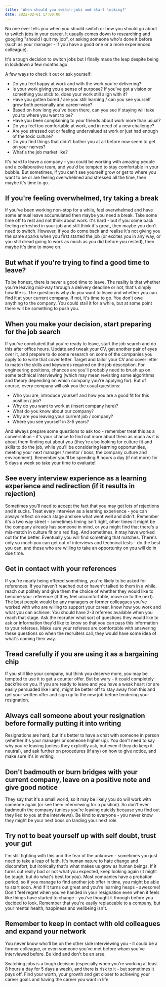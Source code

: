 ```yaml
---
title: 'When should you switch jobs and start looking?'
date: 2022-02-01 17:00:00
---
```


No one ever tells you when you should switch or how you should go about to switch jobs in your career. It usually comes down to researching and googling "should I quit my job", or asking someone who's done it before (such as your manager - if you have a good one or a more experienced colleague).

It's a tough decision to switch jobs but I finally made the leap despite being in lockdown a few months ago.

A few ways to check it out or ask yourself:

- Do you feel happy at work and with the work you're delivering?
- Is your work giving you a sense of purpose? If you've got a vision or something you stick to, does your work still align with it?
- Have you gotten bored / are you still learning / can you see yourself grow both personally and career-wise?
- Based on how long you've been there, can you see if staying will take you to where you want to be?
- Have you been complaining to your friends about work more than usual?
- Do you feel too comfortable at work, and in need of a new challenge?
- Are you stressed out or feeling undervalued at work or just had enough of the toxic culture?
- Do you find things that didn't bother you at all before now seem to get on your nerves?
- What's the job market like?

It's hard to leave a company - you could be working with amazing people and a collaborative team, and you'd be tempted to stay comfortable in your bubble. But sometimes, if you can't see yourself grow or get to where you want to be or are feeling overwhelmed and stressed all the time, then maybe it's time to go.

## If you're feeling overwhelmed, try taking a break

If you've been working non-stop for a while, feel overwhelmed and have some annual leave accumulated then maybe you need a break. Take some time off to rest and not think about work. It's hard - but if you come back feeling refreshed in your job and still think it's great, then maybe you don't need to switch.
However, if you do come back and realise it's not giving you the same sparks when you first started the job (or excites you in any way, or you still dread going to work as much as you did before you rested), then maybe it's time to move on.

## But what if you're trying to find a good time to leave?

To be honest, there is never a good time to leave. The reality is that whether you're leaving mid-way through a delivery deadline or not, that's simply how life is. The question is why do you want to leave and whether you can find it at your current company. If not, it's time to go. You don't owe anything to the company. You could stall it for a while, but at some point there will be something to push you.

## When you make your decision, start preparing for the job search

If you've concluded that you're ready to leave, start the job search and do this after office hours. Update and tweak your CV, get another pair of eyes over it, and prepare to do some research on some of the companies you apply to to write that cover letter. Target and tailor your CV and cover letter to match the skills and keywords required on the job description. For engineering positions, chances are you'll probably need to brush up on some technical interviewing (which may mean revisiting some algorithms and theory depending on which company you're applying for). But of course, every company will ask you the usual questions:

- Who you are, introduce yourself and how you are a good fit for this position / job?
- Why do you want to work at (insert company here)?
- What do you know about our company?
- Why are you leaving your current job / company?
- Where you see yourself in 3-5 years?

And always prepare some questions to ask too - remember treat this as a conversation - it's your chance to find out more about them as much as it is about them finding out about you (they're also looking for culture fit and skills to do the job, while you'll be considering learning opportunities, meeting your next manager / mentor / boss, the company culture and environment). Remember you'll be spending 8 hours a day (if not more) for 5 days a week so take your time to evaluate!

## See every interview experience as a learning experience and redirection (if it results in rejection)

Sometimes you'll need to accept the fact that you may get lots of rejections and it sucks. Treat every interview as a learning experience - you can always reflect on each stage and see what went well and didn't. Remember it's a two way street - sometimes timing isn't right, other times it might be the company already has someone in mind, or you might find that there's a mis-match in culture fit or a red flag. And sometimes, it may have worked out for the better. Eventually you will find something that matches. There's only so much you can get out of interviews and technical tests - do the best you can, and those who are willing to take an opportunity on you will do in due time.

## Get in contact with your references

If you're nearly being offered something, you're likely to be asked for references. If you haven't reached out or haven't talked to them in a while, reach out politely and give them the choice of whether they would like to become your reference (if they feel uncomfortable, move on to the next). The best people would be any managers or former colleagues you've worked with who are willing to support your career, know how you work and what you can achieve.
You should have 2-3 referees available when you reach that stage. Ask the recruiter what sort of questions they would like to ask or information they'd like to know so that you can pass this information to your referees. Make sure your referees are comfortable with answering these questions so when the recruiters call, they would have some idea of what's coming their way.

## Tread carefully if you are using it as a bargaining chip

If you still like your company, but think you deserve more, you may be tempted to use it to get a counter offer. But be wary - it could completely backfire on you. If you are ready to leave and you have a weak heart (or are easily persuaded like I am), might be better off to stay away from this and get your written offer and sign up to the new job before tendering your resignation.

## Always call someone about your resignation before formally putting it into writing

Resignations are hard, but it's better to have a chat with someone in person (whether it's your manager or someone higher up). You don't need to say why you're leaving (unless they explicitly ask, but even if they do keep it neutral), and ask further on procedures (if any) on how to give notice, and make sure it's in writing.

## Don't badmouth or burn bridges with your current company, leave on a positive note and give good notice

They say that it's a small world, so it may be likely you do will work with someone again (or see them interviewing for a position). So don't ever badmouth the company (unless you're leaving quickly because you find out they lied to you at the interviews). Be kind to everyone - you never know they might be your next boss on landing your next role.

## Try not to beat yourself up with self doubt, trust your gut

I'm still fighting with this and the fear of the unknown - sometimes you just need to take a leap of faith. It's human nature to hate change and discomfort, but ironically that's what makes us grow as human beings.
If it turns out really bad or not what you expected, keep looking again (it might be tough, but do what's best for you). Most companies have a probation period, so if you manage to find another job offer in time, you might be able to start soon. And if it turns out great and you're learning heaps - awesome!
Don't feel regret when you've handed in your resignation even when it feels like things have started to change - you've thought it through before you decided to look. Remember that you're easily replaceable to a company, but your mental health, happiness and wellbeing isn't.

## Remember to keep in contact with old colleagues and expand your network

You never know who'll be on the other side interviewing you - it could be a former colleague, or even someone you've met before whom you've interviewed before. Be kind and don't be an arse.

Switching jobs is a tough decision (especially when you're working at least 8 hours a day for 5 days a week), and there is risk to it - but sometimes it pays off. Find your worth, your growth and get closer to achieving your career goals and having the career you want in life.
